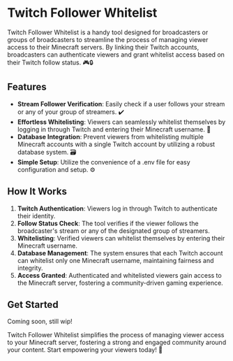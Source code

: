 # Twitch Follower Whitelist

Twitch Follower Whitelist is a handy tool designed for broadcasters or groups of broadcasters to streamline the process of managing viewer access to their Minecraft servers. By linking their Twitch accounts, broadcasters can authenticate viewers and grant whitelist access based on their Twitch follow status. 🎮🔒

## Features

- **Stream Follower Verification**: Easily check if a user follows your stream or any of your group of streamers. ✔️
- **Effortless Whitelisting**: Viewers can seamlessly whitelist themselves by logging in through Twitch and entering their Minecraft username. 📝
- **Database Integration**: Prevent viewers from whitelisting multiple Minecraft accounts with a single Twitch account by utilizing a robust database system. 🗃️
- **Simple Setup**: Utilize the convenience of a .env file for easy configuration and setup. ⚙️

## How It Works

1. **Twitch Authentication**: Viewers log in through Twitch to authenticate their identity.
2. **Follow Status Check**: The tool verifies if the viewer follows the broadcaster's stream or any of the designated group of streamers.
3. **Whitelisting**: Verified viewers can whitelist themselves by entering their Minecraft username.
4. **Database Management**: The system ensures that each Twitch account can whitelist only one Minecraft username, maintaining fairness and integrity.
5. **Access Granted**: Authenticated and whitelisted viewers gain access to the Minecraft server, fostering a community-driven gaming experience.

## Get Started

Coming soon, still wip!

Twitch Follower Whitelist simplifies the process of managing viewer access to your Minecraft server, fostering a strong and engaged community around your content. Start empowering your viewers today! 🚀

